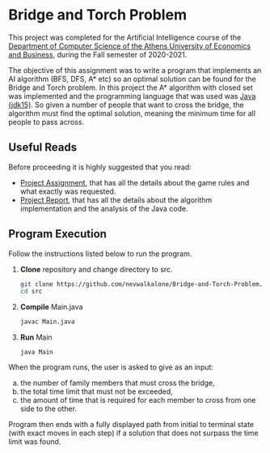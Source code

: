 # Bridge and Torch Problem

This project was completed for the Artificial Intelligence course of the [Department of Computer Science of the Athens University of Economics and Business](https://www.dept.aueb.gr/el/cs), during the Fall semester of 2020-2021.

The objective of this assignment was to write a program that implements an AI algorithm (BFS, DFS, A* etc) so an optimal solution can be found for the Bridge and Torch problem. In this project the A* algorithm with closed set was implemented and the programming language that was used was [Java (jdk15)](https://www.oracle.com/java/technologies/javase/jdk15-archive-downloads.html). So given a number of people that want to cross the bridge, the algorithm must find the optimal solution, meaning the minimum time for all people to pass across.

## Useful Reads

Before proceeding it is highly suggested that you read:

- [Project Assignment](https://github.com/nevwalkalone/Bridge-and-Torch-Problem/blob/main/announcement-report/project-announcement.pdf), that has all the details about the game rules and what exactly was requested.
- [Project Report](https://github.com/nevwalkalone/Bridge-and-Torch-Problem/blob/main/announcement-report/project-report.pdf), that has all the details about the algorithm implementation and the analysis of the Java code.

## Program Execution

Follow the instructions listed below to run the program.

1. **Clone** repository and change directory to src.

   ```bash
   git clone https://github.com/nevwalkalone/Bridge-and-Torch-Problem.git
   cd src
   ```

2. **Compile** Main.java

   ```bash
   javac Main.java
   ```

3. **Run** Main

   ```console
   java Main
   ```

When the program runs, the user is asked to give as an input:

<ol type="a">
  <li>the number of family members that must cross the bridge,</li>
  <li>the total time limit that must not be exceeded, </li>
  <li>the amount of time that is required for each member to cross from one side to the other. 
</li>
</ol>

Program then ends with a fully displayed path from initial to terminal state (with exact moves in each step) if a solution that does not surpass the time limit was found.
